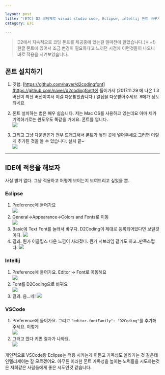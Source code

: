 ```yaml
---

layout: post
title: "(ETC) D2 코딩체로 visual studio code, Eclipse, intellij 폰트 바꾸기"
category: ETC

---
```


> D2에서 지속적으로 코딩 폰트를 제공중에 있는걸 얼마전에 알았습니다.(ㅈㅅ!) 한글 폰트에 있어서 조금 변경이 필요하다고 느끼던 시점에 이런것들이 나오니 바로 적용을 시켜보았습니다.

## 폰트 설치하기 
1. 깃헙: [https://github.com/naver/d2codingfont](https://github.com/naver/d2codingfont)에 들어가서 (2017.11.29 에 나온 1.3버전이 최신 버전이여서 이걸 다운받았습니다.) 알집을 다운받아주세요. 8메가 정도 되네요

2. 폰트 설치하는 법은 매우 쉽습니다. 저는 Mac OS를 사용하고 있는데요 아마 제가 기억하기로는 윈도우도 똑같을 거에요. 폰트를 엽니다. <br/>
<img src="../../../post_img/201712/04/1.png" /><br/>

3. 그리고 그냥 다운받은거 전부 드래그해서 폰트가 쌓인 곳에 넣어주세요 그러면 이렇게 추가된 것을 볼 수 있습니다. 설치 끝~<br/>
<img src="../../../post_img/201712/04/2.png" /><br/>

--- 
## IDE에 적용을 해보자
사실 별거 없다. 그냥 적용하고 어떻게 보이는지 보여드리고 싶었을 뿐..

### Eclipse
1. Preference에 들어가요<br/>
<img src="../../../post_img/201712/04/3.png" /><br/>
2. General->Appearance->Colors and Fonts로 이동<br/>
<img src="../../../post_img/201712/04/4.png" /><br/>
3. Basic에 Text Font를 눌러서 바꾸자. D2Coding이 제대로 등록되어있다면 보일것이다.
<img src="../../../post_img/201712/04/5.png" /><br/>
4. 결과. 뭔가 이클립스 다운 느낌이 사라졌다. 뭔가 서브라임 같기도 하고..만족스럽다.
<img src="../../../post_img/201712/04/6.png" /><br/>

### Intellij
1. Preference에 들어가요. Editor -> Font로 이동해요<br/>
<img src="../../../post_img/201712/04/7.png" /><br/>
2. Font를 D2Coding으로 바꿔요<br/>
<img src="../../../post_img/201712/04/8.png" /><br/>
3. 결과. 음...네!
<img src="../../../post_img/201712/04/9.png" /><br/>

### VSCode
1. Preference에 들어가요. 그리고 `"editor.fontFamily": "D2Coding"`를 추가해주세요. 이렇게<br/>
<img src="../../../post_img/201712/04/10.png" /><br/>
2. 그러고 껐다 키면 결과가 나와요.<br/>
<img src="../../../post_img/201712/04/11.png" /><br/>

개인적으로 VSCode랑 Eclipse는 적용 시키는게 이쁜고 가독성도 올라가는 것 같은데 인텔리제이는 잘 모르겠어요. 아무튼 이러한 폰트 가독성을 높이는 노력들을 시도하는것은 저희같은 사람들에게 좋은 시도인것 같습니다. 


<br/><br/>
